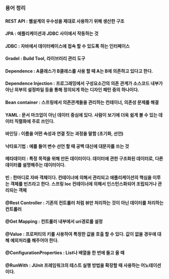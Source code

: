 ### 용어 정리

#### REST API : 웹설계의 우수성을 제대로 사용하기 위해 생산한 구조
#### JPA : 애플리케이션과 JDBC 사이에서 작동하는 것
#### JDBC : 자바에서 데이터베이스에 접속 할 수 있도록 하는 인터페이스
#### Gradel : Build Tool, 라이브러리 관리 도구
#### Dependence : A클래스가 B클래스를 사용 할 때 A는 B에 의존하고 있다고 한다.
#### Dependence Injection : 프로그래밍에서 구성요소간의 의존 관계가 소스코드 내부가 아닌 외부의 설정파일 등을 통해 정의되게 하는 디자인 패턴 중의 하나이다.
#### Bean container : 스프링에서 의존관계들을 관리하는 컨테이너, 의존성 문제를 해결
#### YAML : 문서 마크업이 아닌 데이터 중심에 있다. 사람이 보기에 더욱 쉽게 볼 수 있는 데이터 직렬화에 주로 쓰인다.
#### 바인딩 : 이름을 어떤 속성과 연결 짓는 과정을 말함 (초기화, 선언)
#### 낙타표기법 : 예를 들어 변수 선언 할 때 공백 대신에 대문자를 쓰는 것
#### 메타데이터 : 특정 목적을 위해 만든 데이터이다. 데이터에 관한 구조화된 데이터로, 다른 데이터를 설명해주는 데이터이다.
#### 빈 : 한마디로 자바 객체이다. 컨테이너에 의해서 관리되고 애플리케이션의 핵심을 이루는 객체를 빈즈라고 한다. 스프링 Ioc 컨테이너에 의해서 인스턴스화되어 조립되거나 관리되는 객체
#### @Rest Controller : 기존의 컨트롤러 처럼 뷰만 처리하는 것이 아닌 데이터를 처리하는 컨트롤러
#### @Get Mapping : 컨트롤러 내부에서 uri경로를 설정
#### @Value : 프로퍼티의 키를 사용하여 특정한 값을 호출 할 수 있다. 값이 없을 경우에 대해 예외처리를 해주어야 한다.
#### @ConfigurationProperties : List나 배열을 한 번에 들고 올 때
#### @RunWith : JUnit 프레임워크의 테스트 실행 방법을 확장할 때 사용하는 어노테이션이다.
